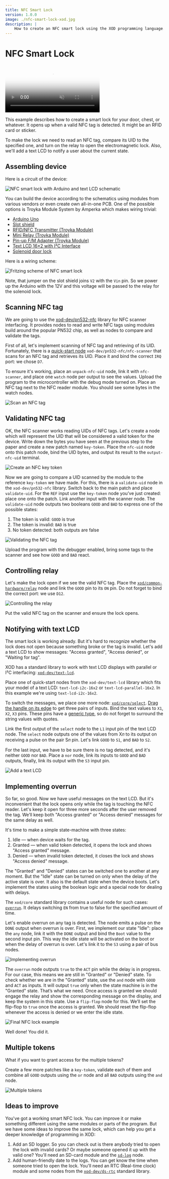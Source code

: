 ```yaml
---
title: NFC Smart Lock
version: 1.0.0
image: ./nfc-smart-lock-xod.jpg
description: |
    How to create an NFC smart lock using the XOD programming language.
---
```


# NFC Smart Lock

<video src="./nfc-smart-lock-xod.mp4" type="video/mp4" poster="./nfc-smart-lock-xod.jpg" controls autoplay muted loop></video>

This example describes how to create a smart lock for your door, chest, or whatever. It opens up when a valid NFC tag is detected. It might be an RFID card or sticker.

To make the lock we need to read an NFC tag, compare its UID to the specified one, and turn on the relay to open the electromagnetic lock. Also, we'll add a text LCD to notify a user about the current state.

## Assembling device

Here is a circuit of the device:

![NFC smart lock with Arduino and text LCD schematic](./schematic.png)

You can build the device according to the schematics using modules from various vendors or even create own all-in-one PCB. One of the possible options is Troyka Module System by Amperka which makes wiring trivial:

- [Arduino Uno](https://amperka.com/products/arduino-uno)
- [Slot shield](https://amperka.com/products/arduino-troyka-slot-shield)
- [RFID/NFC Transmitter (Troyka Module)](https://amperka.com/products/troyka-rfid-nfc-1356)
- [Mini Relay (Troyka Module)](https://amperka.com/products/troyka-mini-relay)
- [Pin-up F/M Adapter (Troyka Module)](https://amperka.com/products/troyka-pin-up)
- [Text LCD 16×2 with I²C Interface](https://amperka.com/products/text-lcd-16x2-i2c)
- [Solenoid door lock](https://www.sparkfun.com/products/15324)

Here is a wiring scheme:

![Fritzing scheme of NFC smart lock](./fritzing.png)

Note, that jumper on the slot shield joins `V2` with the `Vin` pin. So we power up the Arduino with the 12V and this voltage will be passed to the relay for the solenoid lock.

## Scanning NFC tag

We are going to use the [xod-dev/pn532-nfc](https://xod.io/libs/xod-dev/pn532-nfc/) library for NFC scanner interfacing. It provides nodes to read and write NFC tags using modules build around the popular PN532 chip, as well as nodes to compare and validate the tags.

First of all, let's implement scanning of NFC tag and retrieving of its UID. Fortunately, there is a [quick-start node](./working-with-hardware-nodes/#quick-start-nodes) `xod-dev/pn532-nfc/nfc-scanner` that scans for an NFC tag and retrieves its UID. Place it and bind the correct `IRQ` port: we chose `D7`.

To ensure it's working, place an `unpack-nfc-uid` node, link it with `nfc-scanner`, and place one `watch` node per output to see the values. Upload the program to the microcontroller with the debug mode turned on. Place an NFC tag next to the NFC reader module. You should see some bytes in the watch nodes.

![Scan an NFC tag](./1-scan-nfc.patch.png)

## Validating NFC tag

OK, the NFC scanner works reading UIDs of NFC tags. Let's create a node which will represent the UID that will be considered a valid token for the device. Write down the bytes you have seen at the previous step to the paper and create a new patch named `key-token`. Place the `nfc-uid` node onto this patch node, bind the UID bytes, and output its result to the `output-nfc-uid` terminal.

![Create an NFC key token](./2-key-token.patch.png)

Now we are going to compare a UID scanned by the module to the reference `key-token` we have made. For this, there is a `validate-uid` node in the `xod-dev/pn532-nfc` library. Switch back to the main patch and place `validate-uid`. For the `REF` input use the `key-token` node you’ve just created: place one onto the patch. Link another input with the scanner node. The `validate-uid` node outputs two booleans `GOOD` and `BAD` to express one of the possible states:

1. The token is valid: `GOOD` is true
2. The token is invalid: `BAD` is true
3. No token detected: both outputs are false

![Validating the NFC tag](./3-validate-uid.patch.png)

Upload the program with the debugger enabled, bring some tags to the scanner and see how `GOOD` and `BAD` react.

## Controlling relay

Let's make the lock open if we see the valid NFC tag. Place the [`xod/common-hardware/relay`](https://xod.io/libs/xod/common-hardware/relay/) node and link the `GOOD` pin to its `ON` pin. Do not forget to bind the correct port: we use `D12`.

![Controlling the relay](./4-relay.patch.png)

Put the valid NFC tag on the scanner and ensure the lock opens.

## Notifying with text LCD

The smart lock is working already. But it's hard to recognize whether the lock does not open because something broke or the tag is invalid. Let's add a text LCD to show messages: "Access granted", "Access denied", or "Waiting for tag".

XOD has a standard library to work with text LCD displays with parallel or I²C interfacing: [`xod-dev/text-lcd`](https://xod.io/libs/xod-dev/text-lcd/).

Place one of quick-start nodes from the `xod-dev/text-lcd` library which fits your model of a text LCD: `text-lcd-i2c-16x2` or `text-lcd-parallel-16x2`. In this example we're using `text-lcd-i2c-16x2`.

To switch the messages, we place one more node: [`xod/core/select`](https://xod.io/libs/xod/core/select/). [Drag the handle on its edge](/docs/guide/variadics/) to get three pairs of inputs. Bind the text values to `X1`, `X2`, `X3` pins. These pins have a [generic type](/docs/guide/generics/), so do not forget to surround the string values with quotes.

Link the first output of the `select` node to the `L1` input pin of the text LCD node. The `select` node outputs one of the values from X𝑛 to its output on receiving a pulse on the pair S𝑛 pin. Let's link `GOOD` to `S1`, and `BAD` to `S2`.

For the last input, we have to be sure there is no tag detected, and it's neither `GOOD` nor `BAD`. Place a `nor` node, link its inputs to `GOOD` and `BAD` outputs, finally, link its output with the `S3` input pin.

![Add a text LCD](./5-lcd.patch.png)

## Implementing overrun

So far, so good. Now we have useful messages on the text LCD. But it's inconvenient that the lock opens only while the tag is touching the NFC reader. Let's keep it open for three more seconds after the user removed the tag. We’ll keep both "Access granted" or "Access denied" messages for the same delay as well.

It's time to make a simple state-machine with three states:

1. Idle — when device waits for the tag.
2. Granted — when valid token detected, it opens the lock and shows "Access granted" message.
3. Denied — when invalid token detected, it closes the lock and shows "Access denied" message.

The "Granted" and "Denied" states can be switched one to another at any moment. But the "Idle" state can be turned on only when the delay of the active state is over. It also is the default state when the device boots. Let's implement the states using the boolean logic and a special node for dealing with delays.

The `xod/core` standard library contains a useful node for such cases: [`overrun`](https://xod.io/libs/xod/core/orverrun/). It delays switching `EN` from true to false for the specified amount of time.

Let's enable overrun on any tag is detected. The node emits a pulse on the `DONE` output when overrun is over. First, we implement our state "Idle": place the `any` node, link it with the `DONE` output and bind the `Boot` value to the second input pin. This way the idle state will be activated on the boot or when the delay of overrun is over. Let's link it to the `S3` using a pair of bus nodes.

![Implementing overrun](./6-overrun.patch.png)

The `overrun` node outputs `true` to the `ACT` pin while the delay is in progress. For our case, this means we are still in "Granted" or "Denied" state. To check whether we are in the "Granted" state, use the `and` node with `GOOD` and `ACT` as inputs. It will output `true` only when the state machine is in the "Granted" state. That’s what we need. Once access is granted we should engage the relay and show the corresponding message on the display, and keep the system in this state. Use a `flip-flop` node for this. We’ll set the flip-flop to `true` once the access is granted. We should reset the flip-flop whenever the access is denied or we enter the idle state.

![Final NFC lock example](./7-done.patch.png)

Well done! You did it.

## Multiple tokens

What if you want to grant access for the multiple tokens?

Create a few more patches like a `key-token`, validate each of them and combine all `GOOD` outputs using the `or` node and all `BAD` outputs using the `and` node.

![Multiple tokens](./8-multiple.patch.png)

## Ideas to improve

You've got a working smart NFC lock. You can improve it or make something different using the same modules or parts of the program. But we have some ideas to improve the same lock, which can help you get a deeper knowledge of programming in XOD:

1. Add an SD logger.
   So you can check out is there anybody tried to open the lock with invalid cards?
   Or maybe someone opened it up with the valid one?
   You'll need an SD-card module and the [`sd-log`](https://xod.io/libs/xod/common-hardware/sd-log/) node.
2. Add human-friendly date to the logs.
   You can get know the time when someone tried to open the lock.
   You'll need an RTC (Real-time clock) module and some nodes from the [`xod-dev/ds-rtc`](https://xod.io/libs/xod-dev/ds-rtc/) standard library.
